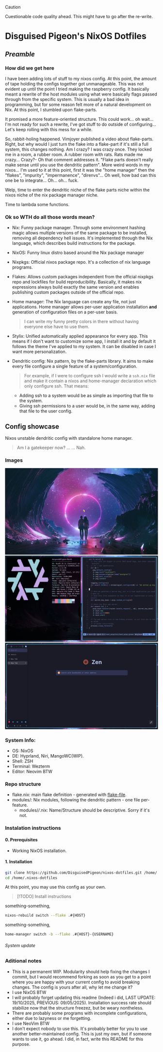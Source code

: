 > [!CAUTION]
> Cuestionable code quality ahead.
> This might have to go after the re-write.

# Disguised Pigeon's NixOS Dotfiles

## _Preamble_

### How did we get here

I have been adding lots of stuff to my nixos config. At this point, the amount of tape holding the configs together got unmanageable. This was not evident up until the point I tried making the raspberry config. It basically meant a rewrite of the host modules using what were basically flags passed through from the specific system. This is usually a bad idea in programming, but for some reason felt more of a natural development on Nix. At this point, I stumbled upon flake-parts.

It promised a more feature-oriented structure. This could work... oh wait... I'm not ready for such a rewrite, I've got stuff to do outside of configuring... Let's keep rolling with this mess for a while.

So, rabbit-holing happened. Vimjoyer published a video about flake-parts. Right, but why would I just turn the flake into a flake-part if it's still a full system, this changes nothing. Am I crazy? I was crazy once. They locked me in a room, a rubber room. A rubber room with rats. Rats made me crazy... Crazy?- Oh that comment addresses it. "Flake parts doesn't really make sense until you use the dendritic pattern". More weird words in my nixos... I'm used to it at this point, first it was the "home manager" then the "flakes", "impurity", "impermanence", "direnvs"... Oh well, how bad can this one be to integrate... Oh... oh... fuck.

Welp, time to enter the dendritic niche of the flake parts niche within the nixos niche of the nix package manager niche.

Time to lambda some functions.

### Ok so WTH do all those words mean?

- Nix: Funny package manager. Through some environment hashing magic allows multiple versions of the same package to be installed, removing all dependency hell issues. It's implemented through the Nix language, which describes build instructions for the package.

- NixOS: Funny linux distro based around the Nix package manager

- Nixpkgs: Official nixos package repo. It's a collection of nix language programs.

- Flakes: Allows custom packages independent from the official nixpkgs repo and lockfiles for build reproducibility. Basically, it makes nix expressions always build exactly the same version and enables publishing custom packages outside of the official repo.

- Home manager: The Nix language can create any file, not just applications. Home manager allows per-user application installation **and** generation of configuration files on a per-user basis.

  > I can write my funny pretty colors in there without having everyone else have to use them.

- Stylix: Unified automatically applied appearance for every app. This means if I don't want to customize some app, I install it and by default it follows the theme I've applied to my system. It can be disabled in case I want more personalization.

- Dendritic config: Nix pattern, by the flake-parts library. It aims to make every file configure a single feature of a system/configuration.
  > For example, if I were to configure ssh I would write a `ssh.nix` file and make it contain a nixos and home-manager declaration which only configure ssh. That means:
  - Adding ssh to a system would be as simple as importing that file to the system.
  - Giving ssh permissions to a user would be, in the same way, adding that file to the user config.

## Config showcase

Nixos unstable dendritic config with standalone home manager.

> Am I a gatekeeper now?
> ...
> ...
> Nah.

### Images

![Wallpaper](./resources/screenshot_clear_screen.png)
![Terminal stuff](./resources/screenshot_nvim_neofetch.png)
![Browser](./resources/screenshot_zen.png)

### System Info:

- OS: NixOS
- DE: Hyprland, Niri, MangoWC(WIP).
- Shell: ZSH
- Terminal: Wezterm
- Editor: Neovim BTW

### Repo structure

- flake.nix: main flake definition - generated with [flake-file](https://github.com/).
- modules/: Nix modules, following the dendritic pattern - one file per-feature.
  - modules/_/_.nix: Name/Structure should be descriptive. Sorry if it's not.

### Instalation instructions

#### 0. Prerequisites

- Working NixOS installation.

#### 1. Installation

```sh
git clone https://github.com/DisguisedPigeon/nixos-dotfiles.git /home/.nixos-dotfiles #This is where I store it.
cd /home/.nixos-dotfiles
```

At this point, you may use this config as your own.

> [!TODO]
> Install instructions

something-something,

```sh
nixos-rebuild switch --flake .#{HOST}
```

something-something,

```sh
home-manager switch -b --flake .#{HOST}-{USERNAME}
```

###### System update

### Aditional notes

- This is a permanent WIP. Modularity should help fixing the changes I commit, but I would recommend forking as soon as you get to a point where you are happy with your current config to avoid breaking changes. The config is yours after all, why let me change it?
- I use NixOS BTW
- I will probably forget updating this readme (Indeed i did, LAST UPDATE: 19/10/2025, PREVIOUS: 09/05/2025). Installation success rate should stabilize now that the structure freezez, but be weary nontheless.
- There are probably some programs with incomplete configurations, either due to lazyness or me forgetting.
- I use NeoVim BTW
- I don't expect nobody to use this. It's probably better for you to use another better-maintained config. This is just my own, but if someone wants to use it, go ahead. I did, in fact, write this README for this purpose.
